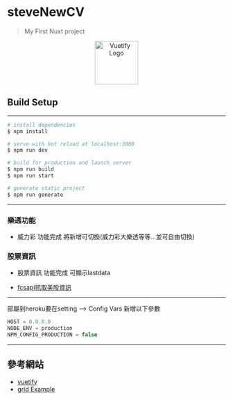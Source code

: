 # steveNewCV

> My First Nuxt project

<p align="center">
  <a href="https://vuetifyjs.com" target="_blank">
    <img alt="Vuetify Logo" width="100" src="https://cdn.vuetifyjs.com/images/logos/logo.svg">
  </a>
</p>


## Build Setup

---

```bash
# install dependencies
$ npm install

# serve with hot reload at localhost:3000
$ npm run dev

# build for production and launch server
$ npm run build
$ npm run start

# generate static project
$ npm run generate
```

---

### 樂透功能

* 威力彩 功能完成  將新增可切換(威力彩大樂透等等...並可自由切換)

### 股票資訊

* 股票資訊 功能完成 可顯示lastdata

* [fcsapi抓取美股資訊](https://fcsapi.com/)

---

部屬到heroku要在setting --> Config Vars 新增以下參數

```js
HOST = 0.0.0.0
NODE_ENV = production
NPM_CONFIG_PRODUCTION = false
```

---

## 參考網站

* [vuetify](https://vuetifyjs.com/zh-Hans/getting-started/quick-start/)
* [grid Example](https://gridbyexample.com/examples/)
